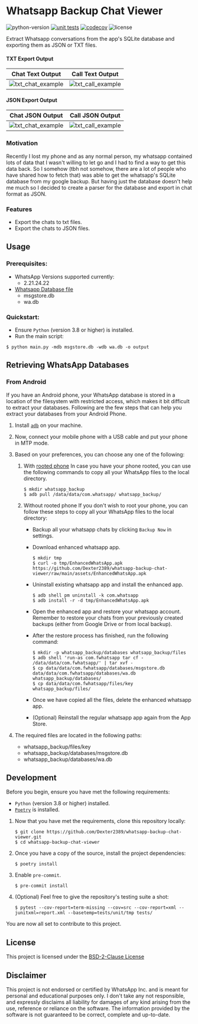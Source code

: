 # Whatsapp Backup Chat Viewer

![python-version](https://img.shields.io/badge/python-3.7%20%7C%203.8%20%7C%203.9%20%7C%203.10-blue)
[![unit tests](https://github.com/Dexter2389/whatsapp-backup-chat-viewer/actions/workflows/tests-ci.yml/badge.svg?event=push)](https://github.com/Dexter2389/whatsapp-backup-chat-viewer/actions/workflows/tests-ci.yml)
[![codecov](https://codecov.io/gh/Dexter2389/whatsapp-backup-chat-viewer/branch/main/graph/badge.svg?token=ZJANW7L9Y4)](https://codecov.io/gh/Dexter2389/whatsapp-backup-chat-viewer)
![license](https://img.shields.io/badge/license-BSD--2--Clause-brightgreen)

Extract Whatsapp conversations from the app's SQLite database and exporting them as JSON or TXT files.

#### TXT Export Output

|                   Chat Text Output                    |                   Call Text Output                    |
| :---------------------------------------------------: | :---------------------------------------------------: |
| ![txt_chat_example](./assets/to_txt_chat_example.png) | ![txt_call_example](./assets/to_txt_call_example.png) |

#### JSON Export Output

|                    Chat JSON Output                    |                    Call JSON Output                    |
| :----------------------------------------------------: | :----------------------------------------------------: |
| ![txt_chat_example](./assets/to_json_chat_example.png) | ![txt_call_example](./assets/to_json_call_example.png) |

### Motivation

Recently I lost my phone and as any normal person, my whatsapp contained lots of data that I wasn't willing to let go and I had to find a way to get this data back. So I somehow (tbh not somehow, there are a lot of people who have shared how to fetch that) was able to get the whatsapp's SQLite database from my google backup. But having just the database doesn't help me much so I decided to create a parser for the database and export in chat format as JSON.

### Features

- Export the chats to txt files.
- Export the chats to JSON files.

## Usage

### Prerequisites:

- WhatsApp Versions supported currently:
  - 2.21.24.22
- [Whatsapp Database file](#retrieving-whatsapp-databases)
  - msgstore.db
  - wa.db

### Quickstart:

- Ensure `Python` (version 3.8 or higher) is installed.
- Run the main script:

```shell
$ python main.py -mdb msgstore.db -wdb wa.db -o output
```

## Retrieving WhatsApp Databases

### From Android

If you have an Android phone, your WhatsApp database is stored in a location of the filesystem with restricted access, which makes it bit difficult to extract your databases. Following are the few steps that can help you extract your databases from your Android Phone.

1. Install [`adb`](https://www.xda-developers.com/install-adb-windows-macos-linux/) on your machine.
2. Now, connect your mobile phone with a USB cable and put your phone in MTP mode.
3. Based on your preferences, you can choose any one of the following:

   1. With [rooted phone](https://en.wikipedia.org/wiki/Rooting_%28Android%29)
      In case you have your phone rooted, you can use the following commands to copy all your WhatsApp files to the local directory.

      ```
      $ mkdir whatsapp_backup
      $ adb pull /data/data/com.whatsapp/ whatsapp_backup/
      ```

   2. Without rooted phone
      If you don't wish to root your phone, you can follow these steps to copy all your WhatsApp files to the local directory:

      - Backup all your whatsapp chats by clicking `Backup Now` in settings.
      - Download enhanced whatsapp app.

        ```
        $ mkdir tmp
        $ curl -o tmp/EnhancedWhatsApp.apk https://github.com/Dexter2389/whatsapp-backup-chat-viewer/raw/main/assets/EnhancedWhatsApp.apk
        ```

        <!-- $ curl -o tmp/EnhancedWhatsApp.apk http://dl.imobie.com/android/specified-app.apk -->

      - Uninstall existing whatsapp app and install the enhanced app.
        ```
        $ adb shell pm uninstall -k com.whatsapp
        $ adb install -r -d tmp/EnhancedWhatsApp.apk
        ```
      - Open the enhanced app and restore your whatsapp account. Remember to restore your chats from your previously created backups (either from Google Drive or from local backup).
      - After the restore process has finished, run the following command:
        ```
        $ mkdir -p whatsapp_backup/databases whatsapp_backup/files
        $ adb shell 'run-as com.fwhatsapp tar cf - /data/data/com.fwhatsapp/' | tar xvf -
        $ cp data/data/com.fwhatsapp/databases/msgstore.db data/data/com.fwhatsapp/databases/wa.db whatsapp_backup/databases/
        $ cp data/data/com.fwhatsapp/files/key whatsapp_backup/files/
        ```
      - Once we have copied all the files, delete the enhanced whatsapp app.
      - (Optional) Reinstall the regular whatsapp app again from the App Store.

4. The required files are located in the following paths:

   - whatsapp_backup/files/key
   - whatsapp_backup/databases/msgstore.db
   - whatsapp_backup/databases/wa.db

<!-- ### From an iPhone

(This section will be updated soon.) -->

## Development

Before you begin, ensure you have met the following requirements:

- `Python` (version 3.8 or higher) installed.
- [`Poetry`](https://python-poetry.org/docs/master/#installing-with-the-official-installer) is installed.

1. Now that you have met the requirements, clone this repository locally:

   ```shell
   $ git clone https://github.com/Dexter2389/whatsapp-backup-chat-viewer.git
   $ cd whatsapp-backup-chat-viewer
   ```

2. Once you have a copy of the source, install the project dependencies:
   ```shell
   $ poetry install
   ```
3. Enable `pre-commit`.
   ```shell
   $ pre-commit install
   ```
4. (Optional) Feel free to give the repository's testing suite a shot:
   ```shell
   $ pytest --cov-report=term-missing --cov=src --cov-report=xml --junitxml=report.xml --basetemp=tests/unit/tmp tests/
   ```

You are now all set to contribute to this project.

<!-- ## Future Scope

- Add User Interface
- Add Chat Analytics [Examples: (https://github.com/MaartenGr/soan), (https://github.com/joweich/chat-miner), (https://github.com/irfanchahyadi/Whatsapp-Chat-Analyzer)] -->

## License

This project is licensed under the [BSD-2-Clause License](./LICENSE.md)

## Disclaimer

This project is not endorsed or certified by WhatsApp Inc. and is meant for personal and educational purposes only. I don't take any not responsible, and expressly disclaims all liability for damages of any kind arising from the use, reference or reliance on the software. The information provided by the software is not guaranteed to be correct, complete and up-to-date.
